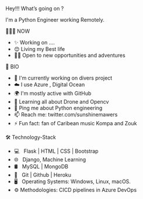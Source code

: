 Hey!!! What’s going on ?

I'm a Python Engineer working Remotely.

🏄🏿‍♂️ NOW
* ✨ Working on ....
* 😊  Living my Best life
* 👍🏿 Open to new opportunities and adventures

🧬 BIO
* 🏢 I'm currently  working on divers project  
* ☁️ I use Azure , Digital Ocean
* 🌍 I'm mostly active with GitHub 
* 🌱 Learning all about Drone and Opencv
* 💬 Ping me about Python engineering
* 📫 Reach me: twitter.com/sunshinemawers
* ⚡️ Fun fact: fan of Caribean music Kompa and Zouk

🛠 Technology-Stack
* 💻   Flask | HTML | CSS | Bootstrap
* 🌐   Django, Machine Learning
* 🛢   MySQL | MongoDB 
* 🔧   Git | Github | Heroku
* 🖥   Operating Systems: Windows, Linux, macOS.
* ⚙️   Methodologies: CICD pipelines in Azure DevOps          
